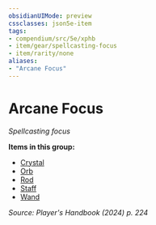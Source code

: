 ```yaml
---
obsidianUIMode: preview
cssclasses: json5e-item
tags:
- compendium/src/5e/xphb
- item/gear/spellcasting-focus
- item/rarity/none
aliases: 
- "Arcane Focus"
---
```

# Arcane Focus
*Spellcasting focus*  



**Items in this group:**

- [Crystal](/3-Mechanics/CLI/items/crystal-xphb.md)
- [Orb](/3-Mechanics/CLI/items/orb-xphb.md)
- [Rod](/3-Mechanics/CLI/items/rod-xphb.md)
- [Staff](/3-Mechanics/CLI/items/staff-xphb.md)
- [Wand](/3-Mechanics/CLI/items/wand-xphb.md)

*Source: Player's Handbook (2024) p. 224*